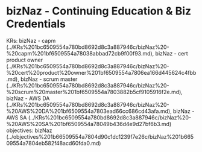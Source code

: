 # bizNaz - Continuing Education & Biz Credentials

KRs: bizNaz - capm (../KRs%201bc6509554a780bd8692d8c3a887946c/bizNaz%20-%20capm%201bf6509554a78038abbad72cb9f00f93.md), bizNaz - cert product owner (../KRs%201bc6509554a780bd8692d8c3a887946c/bizNaz%20-%20cert%20product%20owner%201bf6509554a7806ea166d445624c4fbb.md), bizNaz - scrum master (../KRs%201bc6509554a780bd8692d8c3a887946c/bizNaz%20-%20scrum%20master%201bf6509554a7803882b5cf9105916f2e.md), bizNaz - AWS DA (../KRs%201bc6509554a780bd8692d8c3a887946c/bizNaz%20-%20AWS%20DA%201bf6509554a7803ead66cc686cd43afa.md), bizNaz - AWS SA (../KRs%201bc6509554a780bd8692d8c3a887946c/bizNaz%20-%20AWS%20SA%201bf6509554a78049b436d4e9d27bf6b3.md)
objectives: bizNaz (../objectives%201b66509554a7804d90c1dc1239f7e26c/bizNaz%201b66509554a7804eb582f48acd60fda0.md)